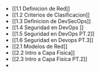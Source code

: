- [[1.1 Definicion de Red]]
- [[1.2 Criterios de Clasificacion]]
- [[1.3 Definicion de DevSecOps]]
- [[1.4 Seguridad en DevOps ]]
- [[1.5 Seguridad en DevOps PT.2]]
- [[1.6 Seguridad en Devops PT.3]]
- [[2.1 Modelos de Red]]
- [[2.2 Intro a Capa Fisica]]
- [[2.3 Intro a Capa Fisica PT.2]]
-